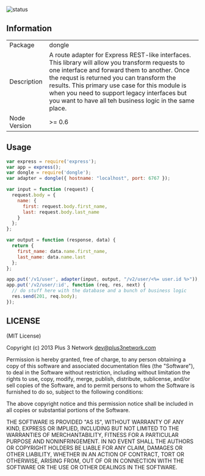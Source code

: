 ![status](https://secure.travis-ci.org/plus3network/dongle.png?branch=master)

## Information

<table>
<tr> 
<td>Package</td><td>dongle</td>
</tr>
<tr>
<td>Description</td>
<td>A route adapter for Express REST-like interfaces. This library will allow you transform requests to one interface and forward them to another. Once the requst is returned you can transform the results. This primary use case for this module is when you need to support legacy interfaces but you want to have all teh business logic in the same place.</td>
</tr>
<tr>
<td>Node Version</td>
<td>>= 0.6</td>
</tr>
</table>

## Usage

```javascript
var express = require('express');
var app = express();
var dongle = require('dongle');
var adapter = dongle({ hostname: "localhost", port: 6767 });

var input = function (request) {
  request.body = {
    name: {
      first: request.body.first_name,
      last: request.body.last_name
    }
  };
};

var output = function (response, data) {
  return {
    first_name: data.name.first_name,
    last_name: data.name.last
  }; 
};

app.put('/v1/user', adapter(input, output, "/v2/user/<%= user.id %>"));
app.put('/v2/user/:id', function (req, res, next) {
  // do stuff here with the database and a bunch of business logic
  res.send(201, req.body);
});

```

## LICENSE

(MIT License)

Copyright (c) 2013 Plus 3 Network <dev@plus3network.com>

Permission is hereby granted, free of charge, to any person obtaining
a copy of this software and associated documentation files (the
"Software"), to deal in the Software without restriction, including
without limitation the rights to use, copy, modify, merge, publish,
distribute, sublicense, and/or sell copies of the Software, and to
permit persons to whom the Software is furnished to do so, subject to
the following conditions:

The above copyright notice and this permission notice shall be
included in all copies or substantial portions of the Software.

THE SOFTWARE IS PROVIDED "AS IS", WITHOUT WARRANTY OF ANY KIND,
EXPRESS OR IMPLIED, INCLUDING BUT NOT LIMITED TO THE WARRANTIES OF
MERCHANTABILITY, FITNESS FOR A PARTICULAR PURPOSE AND
NONINFRINGEMENT. IN NO EVENT SHALL THE AUTHORS OR COPYRIGHT HOLDERS BE
LIABLE FOR ANY CLAIM, DAMAGES OR OTHER LIABILITY, WHETHER IN AN ACTION
OF CONTRACT, TORT OR OTHERWISE, ARISING FROM, OUT OF OR IN CONNECTION
WITH THE SOFTWARE OR THE USE OR OTHER DEALINGS IN THE SOFTWARE.
